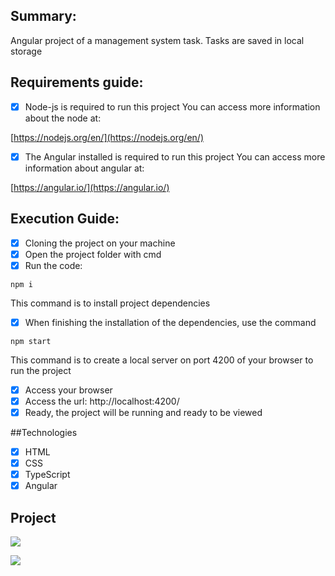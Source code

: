 ## Summary:

Angular project of a management system
task. Tasks are saved in local storage

## Requirements guide:

- [x] Node-js is required to run this project
You can access more information about the node at:

[https://nodejs.org/en/](https://nodejs.org/en/)

- [x] The Angular installed is required to run this project
You can access more information about angular at:

[https://angular.io/](https://angular.io/)

## Execution Guide:

- [x] Cloning the project on your machine
- [x] Open the project folder with cmd
- [x] Run the code:

```npm i```

This command is to install project dependencies

- [x] When finishing the installation of the dependencies, use the command

```npm start```

This command is to create a local server on port 4200 of your browser to run the project

- [x] Access your browser
- [x] Access the url: http://localhost:4200/
- [x] Ready, the project will be running and ready to be viewed

##Technologies

- [x] HTML
- [x] CSS
- [x] TypeScript
- [x] Angular

## Project

<p>
  <img src="https://github.com/Jhoncosta08/Task-manager/blob/master/sem%20tarefas.png" style="width: auto; max-height: 300px">
</p>

<p>
  <img src="https://github.com/Jhoncosta08/Task-manager/blob/master/com%20tarefas.png" style="width: auto; max-height: 300px">
</p>
